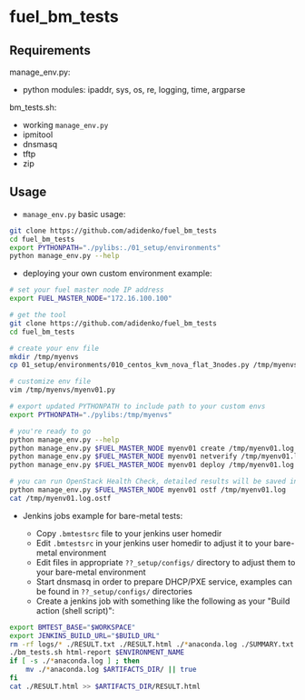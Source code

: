 fuel_bm_tests
=============

Requirements
------------
manage_env.py:
* python modules: ipaddr, sys, os, re, logging, time, argparse

bm_tests.sh:
* working ```manage_env.py```
* ipmitool
* dnsmasq
* tftp
* zip

Usage
-----
* ```manage_env.py``` basic usage:

```bash
git clone https://github.com/adidenko/fuel_bm_tests
cd fuel_bm_tests
export PYTHONPATH="./pylibs:./01_setup/environments"
python manage_env.py --help
```

* deploying your own custom environment example:

```bash
# set your fuel master node IP address
export FUEL_MASTER_NODE="172.16.100.100"

# get the tool
git clone https://github.com/adidenko/fuel_bm_tests
cd fuel_bm_tests

# create your env file
mkdir /tmp/myenvs
cp 01_setup/environments/010_centos_kvm_nova_flat_3nodes.py /tmp/myenvs/myenv01.py

# customize env file
vim /tmp/myenvs/myenv01.py

# export updated PYTHONPATH to include path to your custom envs
export PYTHONPATH="./pylibs:/tmp/myenvs"

# you're ready to go
python manage_env.py --help
python manage_env.py $FUEL_MASTER_NODE myenv01 create /tmp/myenv01.log && \
python manage_env.py $FUEL_MASTER_NODE myenv01 netverify /tmp/myenv01.log && \
python manage_env.py $FUEL_MASTER_NODE myenv01 deploy /tmp/myenv01.log

# you can run OpenStack Health Check, detailed results will be saved in $LOG.ostf
python manage_env.py $FUEL_MASTER_NODE myenv01 ostf /tmp/myenv01.log
cat /tmp/myenv01.log.ostf
```


* Jenkins jobs example for bare-metal tests:

    * Copy ```.bmtestsrc``` file to your jenkins user homedir
    * Edit ```.bmtestsrc``` in your jenkins user homedir to adjust it to your bare-metal environment
    * Edit files in appropriate ```??_setup/configs/``` directory to adjust them to your bare-metal environment
    * Start dnsmasq in order to prepare DHCP/PXE service, examples can be found in ```??_setup/configs/``` directories
    * Create a jenkins job with something like the following as your "Build action (shell script)":

```bash
export BMTEST_BASE="$WORKSPACE"
export JENKINS_BUILD_URL="$BUILD_URL"
rm -rf logs/* ./RESULT.txt ./RESULT.html ./*anaconda.log ./SUMMARY.txt
./bm_tests.sh html-report $ENVIRONMENT_NAME
if [ -s ./*anaconda.log ] ; then
    mv ./*anaconda.log $ARTIFACTS_DIR/ || true
fi
cat ./RESULT.html >> $ARTIFACTS_DIR/RESULT.html
```

